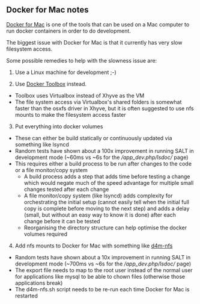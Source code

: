 Docker for Mac notes
--------------------

[Docker for Mac](https://docs.docker.com/docker-for-mac/) is one of the tools that can be used on a Mac computer to run docker containers in order to do development.

The biggest issue with Docker for Mac is that it currently has very slow filesystem access.

Some possible remedies to help with the slowness issue are:

1. Use a Linux machine for development ;-)

2. Use [Docker Toolbox](https://github.com/docker/toolbox/releases/) instead.
  - Toolbox uses Virtualbox instead of Xhyve as the VM
  - The file system access via Virtualbox's shared folders is somewhat faster than the osxfs driver in Xhyve, but it is often suggested to use nfs mounts to make the filesystem access faster

3. Put everything into docker volumes
  - These can either be build statically or continuously updated via something like lsyncd
  - Random tests have shown about a 100x improvement in running SALT in development mode (~60ms vs ~6s for the */app_dev.php/lsdoc/* page)
  - This requires either a build process to be run after changes to the code or a file monitor/copy system
    - A build process adds a step that adds time before testing a change which would negate much of the speed advantage for multiple small changes tested after each change
    - A file monitor/copy system (like lsyncd) adds complexity for orchestrating the initial setup (cannot easily tell when the initial full copy is complete before moving to the next step) and adds a delay (small, but without an easy way to know it is done) after each change before it can be tested
    - Reorganising the directory structure can help optimise the docker volumes required

4. Add nfs mounts to Docker for Mac with something like [d4m-nfs](https://github.com/IFSight/d4m-nfs)
  - Random tests have shown about a 10x improvement in running SALT in development mode (~700ms vs ~6s for the */app_dev.php/lsdoc/* page)
  - The export file needs to map to the root user instead of the normal user for applications like mysql to be able to chown files (otherwise those applications break)
  - The d4m-nfs.sh script needs to be re-run each time Docker for Mac is restarted
